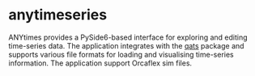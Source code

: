 # anytimeseries
ANYtimes provides a PySide6-based interface for exploring and editing time-series data.  The application integrates with the [qats](https://pypi.org/project/qats/) package and supports various file formats for loading and visualising time-series information. The application support Orcaflex sim files.
